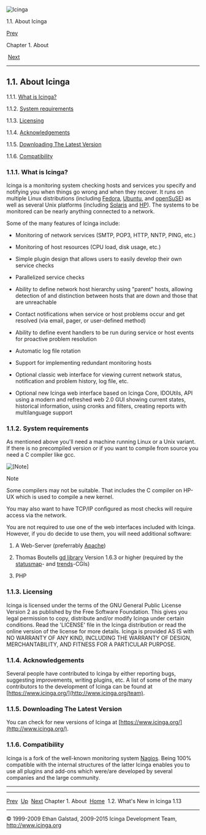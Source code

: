 ![Icinga](../images/logofullsize.png "Icinga")

1.1. About Icinga

[Prev](ch01.md) 

Chapter 1. About

 [Next](whatsnew.md)

* * * * *

1.1. About Icinga
-----------------

1.1.1. [What is Icinga?](about.md#whatsicinga)

1.1.2. [System requirements](about.md#system_requirements)

1.1.3. [Licensing](about.md#licensing)

1.1.4. [Acknowledgements](about.md#acknowledgements)

1.1.5. [Downloading The Latest Version](about.md#downloading)

1.1.6. [Compatibility](about.md#compatibility)

### 1.1.1. What is Icinga?

Icinga is a monitoring system checking hosts and services you specify
and notifying you when things go wrong and when they recover. It runs on
multiple Linux distributions (including
[Fedora](http://fedoraproject.org/), [Ubuntu](http://www.ubuntu.com/),
and [openSuSE](http://www.opensuse.org/)) as well as several Unix
platforms (including [Solaris](http://www.sun.com/software/solaris/) and
[HP](http://www.hp.com)). The systems to be monitored can be nearly
anything connected to a network.

Some of the many features of Icinga include:

-   Monitoring of network services (SMTP, POP3, HTTP, NNTP, PING, etc.)

-   Monitoring of host resources (CPU load, disk usage, etc.)

-   Simple plugin design that allows users to easily develop their own
    service checks

-   Parallelized service checks

-   Ability to define network host hierarchy using "parent" hosts,
    allowing detection of and distinction between hosts that are down
    and those that are unreachable

-   Contact notifications when service or host problems occur and get
    resolved (via email, pager, or user-defined method)

-   Ability to define event handlers to be run during service or host
    events for proactive problem resolution

-   Automatic log file rotation

-   Support for implementing redundant monitoring hosts

-   Optional classic web interface for viewing current network status,
    notification and problem history, log file, etc.

-   Optional new Icinga web interface based on Icinga Core, IDOUtils,
    API using a modern and refreshed web 2.0 GUI showing current states,
    historical information, using cronks and filters, creating reports
    with multilanguage support

### 1.1.2. System requirements

As mentioned above you'll need a machine running Linux or a Unix
variant. If there is no precompiled version or if you want to compile
from source you need a C compiler like gcc.

![[Note]](../images/note.png)

Note

Some compilers may not be suitable. That includes the C compiler on
HP-UX which is used to compile a new kernel.

You may also want to have TCP/IP configured as most checks will require
access via the network.

You are not required to use one of the web interfaces included with
Icinga. However, if you do decide to use them, you will need additional
software:

1.  A Web-Server (preferrably [Apache](http://www.apache.org))

2.  Thomas Boutells [gd library](http://www.boutell.com/gd) Version
    1.6.3 or higher (required by the
    [statusmap](cgis.md#cgis-statusmap_cgi)- and
    [trends](cgis.md#cgis-trends_cgi)-CGIs)

3.  PHP

### 1.1.3. Licensing

Icinga is licensed under the terms of the GNU General Public License
Version 2 as published by the Free Software Foundation. This gives you
legal permission to copy, distribute and/or modify Icinga under certain
conditions. Read the 'LICENSE' file in the Icinga distribution or read
the online version of the license for more details. Icinga is provided
AS IS with NO WARRANTY OF ANY KIND, INCLUDING THE WARRANTY OF DESIGN,
MERCHANTABILITY, AND FITNESS FOR A PARTICULAR PURPOSE.

### 1.1.4. Acknowledgements

Several people have contributed to Icinga by either reporting bugs,
suggesting improvements, writing plugins, etc. A list of some of the
many contributors to the development of Icinga can be found at
[https://www.icinga.org/](http://www.icinga.org/team).

### 1.1.5. Downloading The Latest Version

You can check for new versions of Icinga at
[https://www.icinga.org/](http://www.icinga.org/).

### 1.1.6. Compatibility

Icinga is a fork of the well-known monitoring system
[Nagios](http://www.nagios.org/). Being 100% compatible with the
internal structures of the latter Icinga enables you to use all plugins
and add-ons which were/are developed by several companies and the large
community.

* * * * *

  -------------------- -------------------- ---------------------------------
  [Prev](ch01.md)    [Up](ch01.md)       [Next](whatsnew.md)
  Chapter 1. About     [Home](index.md)    1.2. What's New in Icinga 1.13
  -------------------- -------------------- ---------------------------------

© 1999-2009 Ethan Galstad, 2009-2015 Icinga Development Team,
http://www.icinga.org
